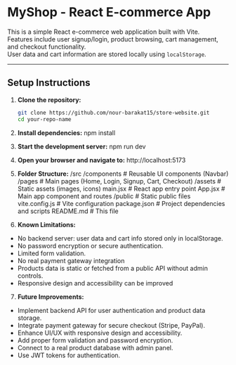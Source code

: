 # MyShop - React E-commerce App

This is a simple React e-commerce web application built with Vite.  
Features include user signup/login, product browsing, cart management, and checkout functionality.  
User data and cart information are stored locally using `localStorage`.

---

## Setup Instructions

1. **Clone the repository:**

   ```bash
   git clone https://github.com/nour-barakat15/store-website.git
   cd your-repo-name
2. **Install dependencies:**
    npm install
3. **Start the development server:**
    npm run dev
4. **Open your browser and navigate to:**
    http://localhost:5173

5. **Folder Structure:**
    /src
  /components      # Reusable UI components (Navbar)
  /pages           # Main pages (Home, Login, Signup, Cart, Checkout)
  /assets          # Static assets (images, icons)
  main.jsx         # React app entry point
  App.jsx          # Main app component and routes
 /public            # Static public files
 vite.config.js     # Vite configuration
 package.json       # Project dependencies and scripts
 README.md          # This file
 

6. **Known Limitations:**
- No backend server: user data and cart info stored only in localStorage.
- No password encryption or secure authentication.
- Limited form validation.
- No real payment gateway integration
- Products data is static or fetched from a public API without admin controls.
- Responsive design and accessibility can be improved


7. **Future Improvements:**
- Implement backend API for user authentication and product data storage.
- Integrate payment gateway for secure checkout (Stripe, PayPal).
- Enhance UI/UX with responsive design and accessibility.
- Add proper form validation and password encryption.
- Connect to a real product database with admin panel.
- Use JWT tokens for authentication.

